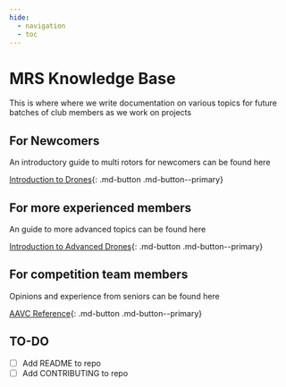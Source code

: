 ```yaml
---
hide:
  - navigation
  - toc
---
```

# MRS Knowledge Base

This is where where we write documentation on various topics for future batches of club members as we work on projects

## For Newcomers

An introductory guide to multi rotors for newcomers can be found here

[Introduction to Drones](/basic/basic_introduction){: .md-button .md-button--primary}

## For more experienced members
An guide to more advanced topics can be found here

[Introduction to Advanced Drones](advanced/introduction_to_advanced_drones){: .md-button .md-button--primary}

## For competition team members
Opinions and experience from seniors can be found here

[AAVC Reference](competition/AAVC_reference){: .md-button .md-button--primary}

## TO-DO
- [ ] Add README to repo
- [ ] Add CONTRIBUTING to repo